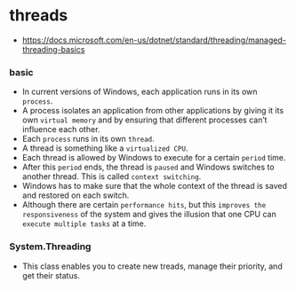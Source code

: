 # threads
- https://docs.microsoft.com/en-us/dotnet/standard/threading/managed-threading-basics

### basic
- In current versions of Windows, each application runs in its own ```process```. 
- A process isolates an application from other applications by giving it its own ```virtual memory``` and by ensuring that different processes can’t influence each other. 
- Each ```process``` runs in its own ```thread```. 
- A thread is something like a ```virtualized CPU```. 
- Each thread is allowed by Windows to execute for a certain ```period``` time.
- After this ```period``` ends, the thread is ```paused``` and Windows switches to another thread. This is called ```context switching```.
- Windows has to make sure that the whole context of the thread is saved and restored on each switch.
- Although there are certain ```performance hits```, but this ```improves the responsiveness``` of the system and gives the illusion that one CPU can ```execute multiple tasks``` at a time.
### System.Threading
- This class enables you to create new treads, manage their priority, and get their status.